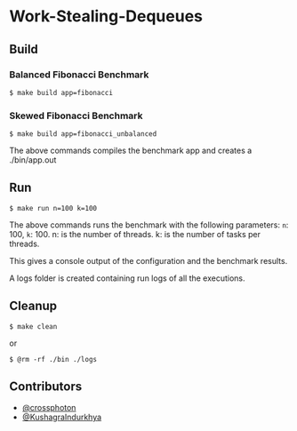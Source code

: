# Work-Stealing-Dequeues

## Build

### Balanced Fibonacci Benchmark
```bash
$ make build app=fibonacci
```
### Skewed Fibonacci Benchmark
```
$ make build app=fibonacci_unbalanced
```
The above commands compiles the benchmark app and creates a ./bin/app.out
## Run
```
$ make run n=100 k=100
```
The above commands runs the benchmark with the following parameters: `n`: 100, `k`: 100.
n: is the number of threads.
k: is the number of tasks per threads.

This gives a console output of the configuration and the benchmark results.

A logs folder is created containing run logs of all the executions.

## Cleanup


```
$ make clean
```
or
```
$ @rm -rf ./bin ./logs
```

## Contributors
- [@crossphoton](http://github.com/crossphoton)
- [@KushagraIndurkhya](http://github.com/KushagraIndurkhya)